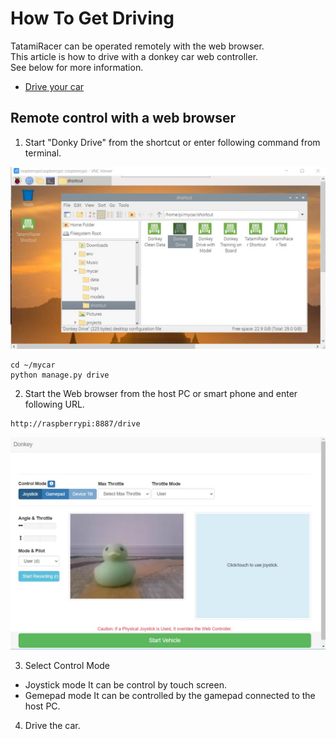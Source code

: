 # How To Get Driving
TatamiRacer can be operated remotely with the web browser.  
This article is how to drive with a donkey car web controller.  
See below for more information.
- [Drive your car](https://docs.donkeycar.com/guide/get_driving/)

## Remote control with a web browser  
1. Start "Donky Drive" from the shortcut or enter following command from terminal.  

<img src="../img/TatamiRacer_Shortcut.jpg" alt="" title="" width="640" height="">

~~~
cd ~/mycar
python manage.py drive
~~~

2. Start the Web browser from the host PC or smart phone and enter following URL.
~~~
http://raspberrypi:8887/drive
~~~

<img src="../img/browser_control.jpg" alt="" title="" width="640" height="">

3.  Select Control Mode
- Joystick mode
It can be control by touch screen.
- Gemepad mode
It can be controlled by the gamepad connected to the host PC.

4. Drive the car. 
